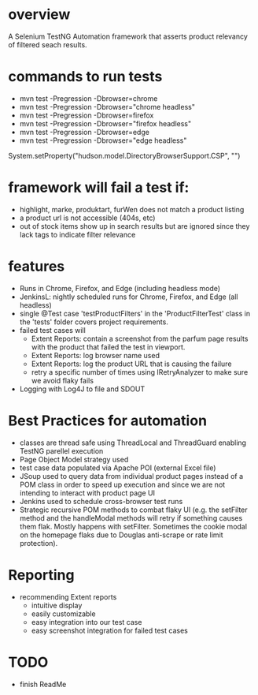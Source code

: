 # overview

A Selenium TestNG Automation framework that asserts product relevancy of filtered seach results.

# commands to run tests

- mvn test -Pregression -Dbrowser=chrome
- mvn test -Pregression -Dbrowser="chrome headless"
- mvn test -Pregression -Dbrowser=firefox
- mvn test -Pregression -Dbrowser="firefox headless"
- mvn test -Pregression -Dbrowser=edge
- mvn test -Pregression -Dbrowser="edge headless"

System.setProperty("hudson.model.DirectoryBrowserSupport.CSP", "")

# framework will fail a test if:

- highlight, marke, produktart, furWen does not match a product listing
- a product url is not accessible (404s, etc)
- out of stock items show up in search results but are ignored since they lack tags to indicate filter relevance

# features

- Runs in Chrome, Firefox, and Edge (including headless mode)
- JenkinsL: nightly scheduled runs for Chrome, Firefox, and Edge (all headless)
- single @Test case 'testProductFilters' in the 'ProductFilterTest' class in the 'tests' folder covers project requirements.
- failed test cases will
  - Extent Reports: contain a screenshot from the parfum page results with the product that failed the test in viewport.
  - Extent Reports: log browser name used
  - Extent Reports: log the product URL that is causing the failure
  - retry a specific number of times using IRetryAnalyzer to make sure we avoid flaky fails
- Logging with Log4J to file and SDOUT

# Best Practices for automation

- classes are thread safe using ThreadLocal and ThreadGuard enabling TestNG parellel execution
- Page Object Model strategy used
- test case data populated via Apache POI (external Excel file)
- JSoup used to query data from individual product pages instead of a POM class in order to speed up execution and since we are not intending to interact with product page UI
- Jenkins used to schedule cross-browser test runs
- Strategic recursive POM methods to combat flaky UI (e.g. the setFilter method and the handleModal methods will retry if something causes them flak. Mostly happens with setFilter. Sometimes the cookie modal on the homepage flaks due to Douglas anti-scrape or rate limit protection).

# Reporting

- recommending Extent reports
  - intuitive display
  - easily customizable
  - easy integration into our test case
  - easy screenshot integration for failed test cases

# TODO

- finish ReadMe

